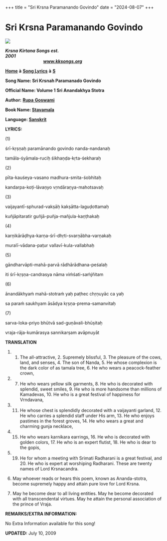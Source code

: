 +++
title = "Sri Krsna Paramanando Govindo"
date = "2024-08-07"
+++

# Sri Krsna Paramanando Govindo
**[![](http://kksongs.org/image_files/image002.jpg)](http://kksongs.org/)**

**_Krsna_** **_Kirtana Songs est. 2001_**                                                                                                                                                      **_www.kksongs.org_**

**[Home](http://kksongs.org/)** **à** **[Song Lyrics](http://kksongs.org/lyrics.html)** **à** **[S](http://kksongs.org/songs/song_s.html)**

**Song Name: Sri Krsnah Paramanado Govindo**

**Official Name: Volume 1 Sri Anandakhya Stotra**

**Author:** [**Rupa** **Goswami**](http://kksongs.org/authors/list/rupa.html)

**Book Name: [Stavamala](http://kksongs.org/authors/stavamala.html)**

**Language: [Sanskrit](http://kksongs.org/language/list/sanskrit.html)**

**LYRICS:**

(1)

śrī-kṛṣṇaḥ paramānando govindo nanda-nandanaḥ

tamāla-śyāmala-ruciḥ śikhaṇḍa-kṛta-śekharaḥ

(2)

pīta-kauśeya-vasano madhura-smita-śobhitaḥ

kandarpa-koṭi-lāvaṇyo vṛndāraṇya-mahotsavaḥ

(3)

vaijayantī-sphurad-vakṣāḥ kakṣātta-laguḍottamaḥ

kuñjāpitaratir guñjā-puñja-mañjula-kaṇṭhakaḥ

(4)

karṇikārāḍhya-karṇa-śrī-dhṛti-svarṇābha-varṇakaḥ

muralī-vādana-paṭur vallavī-kula-vallabhaḥ

(5)

gāndharvāpti-mahā-parvā rādhārādhana-peśalaḥ

iti śrī-kṛṣṇa-candrasya nāma viḿśati-saḿjñitam

(6)

ānandākhyaḿ mahā-stotraḿ yaḥ paṭhec chṛṇuyāc ca yaḥ

sa paraḿ saukhyam āsādya kṛṣṇa-prema-samanvitaḥ

(7)

sarva-loka-priyo bhūtvā sad-guṇāvali-bhūṣitaḥ

vraja-rāja-kumārasya sannikarṣam avāpnuyāt  

**TRANSLATION**

1) 1. The all-attractive, 2. Supremely blissful, 3. The pleasure of the cows, land, and senses, 4. The son of Nanda, 5. He whose complexion is the dark color of as tamala tree, 6. He who wears a peacock-feather crown,

2) 7. He who wears yellow silk garments, 8. He who is decorated with splendid, sweet smiles, 9. He who is more handsome than millions of Kamadevas, 10. He who is a great festival of happiness for Vrndavana,

3) 11. He whose chest is splendidly decorated with a vaijayanti garland, 12. He who carries a splendid staff under His arm, 13. He who enjoys pastimes in the forest groves, 14. He who wears a great and charming gunja necklace,

4) 15. He who wears karnikara earrings, 16. He who is decorated with golden colors, 17. He who is an expert flutist, 18. He who is dear to the gopis,

5) 19. He for whom a meeting with Srimati Radharani is a great festival, and 20. He who is expert at worshiping Radharani. These are twenty names of Lord Krsnacandra.

  
6) May whoever reads or hears this poem, known as Ananda-stotra, become supremely happy and attain pure love for Lord Krsna.

7) May he become dear to all living entities. May he become decorated with all transcendental virtues. May he attain the personal association of the prince of Vraja.

**REMARKS/EXTRA INFORMATION:**

No Extra Information available for this song!

**UPDATED:** July 10, 2009